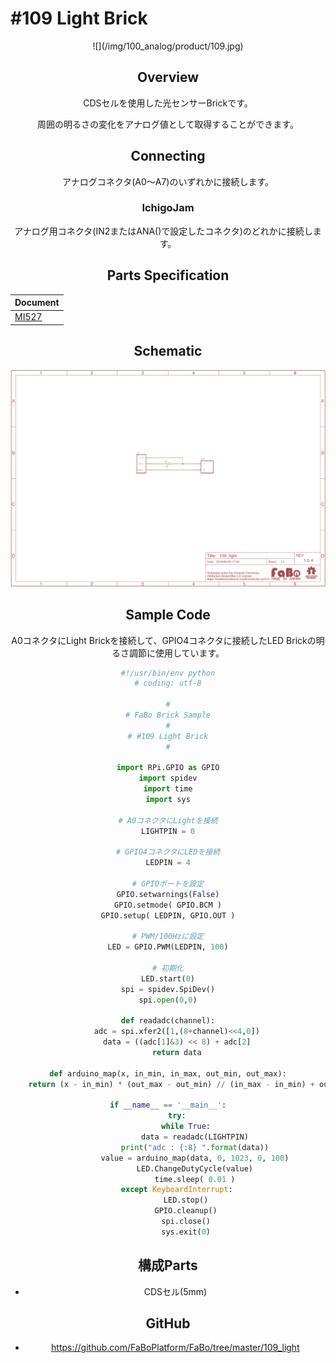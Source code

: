# #109 Light Brick

<center>![](/img/100_analog/product/109.jpg)
<!--COLORME-->

## Overview
CDSセルを使用した光センサーBrickです。

周囲の明るさの変化をアナログ値として取得することができます。

## Connecting

アナログコネクタ(A0〜A7)のいずれかに接続します。

### IchigoJam
アナログ用コネクタ(IN2またはANA()で設定したコネクタ)のどれかに接続します。


## Parts Specification
| Document |
|:--|
| [MI527](http://akizukidenshi.com/catalog/g/gI-00110/) |

## Schematic
![](/img/100_analog/schematic/109_light.png)

## Sample Code

A0コネクタにLight Brickを接続して、GPIO4コネクタに接続したLED Brickの明るさ調節に使用しています。

```python
#!/usr/bin/env python
# coding: utf-8

#
# FaBo Brick Sample
#
# #109 Light Brick
#

import RPi.GPIO as GPIO
import spidev
import time
import sys

# A0コネクタにLightを接続
LIGHTPIN = 0

# GPIO4コネクタにLEDを接続
LEDPIN = 4

# GPIOポートを設定
GPIO.setwarnings(False)
GPIO.setmode( GPIO.BCM )
GPIO.setup( LEDPIN, GPIO.OUT )

# PWM/100Hzに設定
LED = GPIO.PWM(LEDPIN, 100)

# 初期化
LED.start(0)
spi = spidev.SpiDev()
spi.open(0,0)

def readadc(channel):
	adc = spi.xfer2([1,(8+channel)<<4,0])
	data = ((adc[1]&3) << 8) + adc[2]
	return data

def arduino_map(x, in_min, in_max, out_min, out_max):
	return (x - in_min) * (out_max - out_min) // (in_max - in_min) + out_min

if __name__ == '__main__':
	try:
		while True:
			data = readadc(LIGHTPIN)
			print("adc : {:8} ".format(data))
			value = arduino_map(data, 0, 1023, 0, 100)
			LED.ChangeDutyCycle(value)
			time.sleep( 0.01 )
	except KeyboardInterrupt:
		LED.stop()
		GPIO.cleanup()
		spi.close()
		sys.exit(0)
```

## 構成Parts
- CDSセル(5mm)

## GitHub
- https://github.com/FaBoPlatform/FaBo/tree/master/109_light
